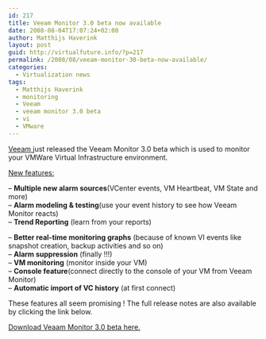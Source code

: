 ```yaml
---
id: 217
title: Veeam Monitor 3.0 beta now available
date: 2008-08-04T17:07:24+02:00
author: Matthijs Haverink
layout: post
guid: http://virtualfuture.info/?p=217
permalink: /2008/08/veeam-monitor-30-beta-now-available/
categories:
  - Virtualization news
tags:
  - Matthijs Haverink
  - monitoring
  - Veeam
  - veeam monitor 3.0 beta
  - vi
  - VMware
---
```

<a href="http://www.veeam.com" target="_blank">Veeam </a>just released the Veeam Monitor 3.0 beta which is used to monitor your VMWare Virtual Infrastructure environment.

<span style="text-decoration: underline;">New features:</span>

&#8211; **Multiple new alarm sources**(VCenter events, VM Heartbeat, VM State and more)  
&#8211; **Alarm modeling & testing**(use your event history to see how Veeam Monitor reacts)  
&#8211; **Trend Reporting** (learn from your reports)<!--more-->

  
&#8211; **Better real-time monitoring graphs** (because of known VI events like snapshot creation, backup activities and so on)  
&#8211; **Alarm suppression** (finally !!!)  
&#8211; **VM monitoring** (monitor inside your VM)  
&#8211; **Console feature**(connect directly to the console of your VM from Veeam Monitor)  
&#8211; **Automatic import of VC history** (at first connect)

These features all seem promising ! The full release notes are also available by clicking the link below.

<a href="http://www.veeam.com/mydownload.asp?id=33996" target="_blank">Download Veaam Monitor 3.0 beta here.</a>